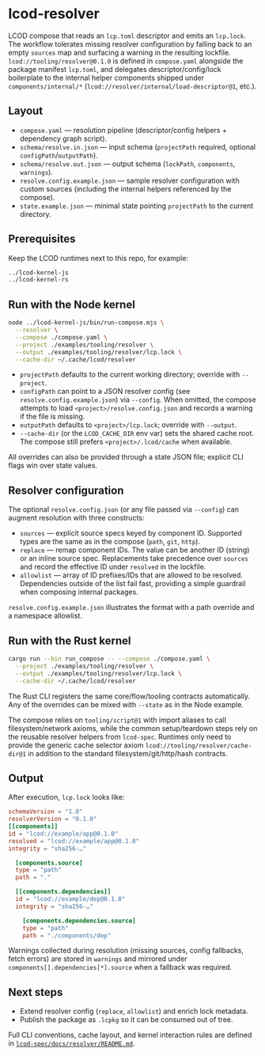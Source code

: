 # lcod-resolver

LCOD compose that reads an `lcp.toml` descriptor and emits an `lcp.lock`. The workflow tolerates
missing resolver configuration by falling back to an empty `sources` map and surfacing a warning in
the resulting lockfile. `lcod://tooling/resolver@0.1.0` is defined in `compose.yaml` alongside the
package manifest `lcp.toml`, and delegates descriptor/config/lock boilerplate to the internal helper
components shipped under `components/internal/*` (`lcod://resolver/internal/load-descriptor@1`,
etc.).

## Layout

- `compose.yaml` — resolution pipeline (descriptor/config helpers + dependency graph script).
- `schema/resolve.in.json` — input schema (`projectPath` required, optional `configPath`/`outputPath`).
- `schema/resolve.out.json` — output schema (`lockPath`, `components`, `warnings`).
- `resolve.config.example.json` — sample resolver configuration with custom sources (including the
  internal helpers referenced by the compose).
- `state.example.json` — minimal state pointing `projectPath` to the current directory.

## Prerequisites

Keep the LCOD runtimes next to this repo, for example:

```bash
../lcod-kernel-js
../lcod-kernel-rs
```

## Run with the Node kernel

```bash
node ../lcod-kernel-js/bin/run-compose.mjs \
  --resolver \
  --compose ./compose.yaml \
  --project ./examples/tooling/resolver \
  --output ./examples/tooling/resolver/lcp.lock \
  --cache-dir ~/.cache/lcod/resolver
```

- `projectPath` defaults to the current working directory; override with `--project`.
- `configPath` can point to a JSON resolver config (see `resolve.config.example.json`) via
  `--config`. When omitted, the compose attempts to load `<project>/resolve.config.json` and
  records a warning if the file is missing.
- `outputPath` defaults to `<project>/lcp.lock`; override with `--output`.
- `--cache-dir` (or the `LCOD_CACHE_DIR` env var) sets the shared cache root. The compose still
  prefers `<project>/.lcod/cache` when available.

All overrides can also be provided through a state JSON file; explicit CLI flags win over state
values.

## Resolver configuration

The optional `resolve.config.json` (or any file passed via `--config`) can
augment resolution with three constructs:

- `sources` — explicit source specs keyed by component ID. Supported types are
  the same as in the compose (`path`, `git`, `http`).
- `replace` — remap component IDs. The value can be another ID (string) or an
  inline source spec. Replacements take precedence over `sources` and record the
  effective ID under `resolved` in the lockfile.
- `allowlist` — array of ID prefixes/IDs that are allowed to be resolved. Dependencies
  outside of the list fail fast, providing a simple guardrail when composing
  internal packages.

`resolve.config.example.json` illustrates the format with a path override and a
namespace allowlist.

## Run with the Rust kernel

```bash
cargo run --bin run_compose -- --compose ./compose.yaml \
  --project ./examples/tooling/resolver \
  --output ./examples/tooling/resolver/lcp.lock \
  --cache-dir ~/.cache/lcod/resolver
```

The Rust CLI registers the same core/flow/tooling contracts automatically. Any of the overrides can
be mixed with `--state` as in the Node example.

The compose relies on `tooling/script@1` with import aliases to call filesystem/network axioms,
while the common setup/teardown steps rely on the reusable resolver helpers from `lcod-spec`.
Runtimes only need to provide the generic cache selector axiom
`lcod://tooling/resolver/cache-dir@1` in addition to the standard filesystem/git/http/hash
contracts.

## Output

After execution, `lcp.lock` looks like:

```toml
schemaVersion = "1.0"
resolverVersion = "0.1.0"
[[components]]
id = "lcod://example/app@0.1.0"
resolved = "lcod://example/app@0.1.0"
integrity = "sha256-…"

  [components.source]
  type = "path"
  path = "."

  [[components.dependencies]]
  id = "lcod://example/dep@0.1.0"
  integrity = "sha256-…"

    [components.dependencies.source]
    type = "path"
    path = "./components/dep"
```

Warnings collected during resolution (missing sources, config fallbacks, fetch errors) are stored in
`warnings` and mirrored under `components[].dependencies[*].source` when a fallback was required.

## Next steps

- Extend resolver config (`replace`, `allowlist`) and enrich lock metadata.
- Publish the package as `.lcpkg` so it can be consumed out of tree.

Full CLI conventions, cache layout, and kernel interaction rules are defined in
[`lcod-spec/docs/resolver/README.md`](https://github.com/lcod-team/lcod-spec/blob/main/docs/resolver/README.md).
